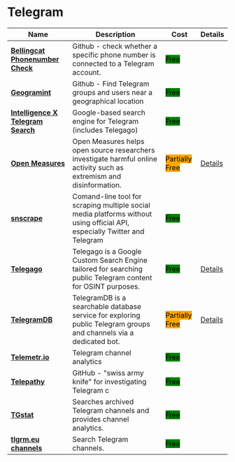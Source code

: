 # Telegram

| Name | Description | Cost | Details |
| --- | --- | --- | --- |
| [**Bellingcat Phonenumber Check**](https://github.com/bellingcat/telegram-phone-number-checker) | Github - check whether a specific phone number is connected to a Telegram account. | <mark style="background-color:green;">Free</mark> |  |
| [**Geogramint**](https://github.com/Alb-310/Geogramint) | Github - Find Telegram groups and users near a geographical location | <mark style="background-color:green;">Free</mark> |  |
| [**Intelligence X Telegram Search**](https://intelx.io/tools?tab=telegram) | Google-based search engine for Telegram (includes Telegago) | <mark style="background-color:green;">Free</mark> |  |
| [**Open Measures**](https://openmeasures.io/) | Open Measures helps open source researchers investigate harmful online activity such as extremism and disinformation. | <mark style="background-color:orange;">Partially Free</mark> | [Details](../../tools/open-measures/README.md) |
| [**snscrape**](https://github.com/JustAnotherArchivist/snscrape) | Comand-line tool for scraping multiple social media platforms without using official API, especially Twitter and Telegram | <mark style="background-color:green;">Free</mark> |  |
| [**Telegago**](http://bit.ly/telegago) | Telegago is a Google Custom Search Engine tailored for searching public Telegram content for OSINT purposes. | <mark style="background-color:green;">Free</mark> | [Details](../../tools/telegago/README.md) |
| [**TelegramDB**](https://telegramdb.org) | TelegramDB is a searchable database service for exploring public Telegram groups and channels via a dedicated bot. | <mark style="background-color:orange;">Partially Free</mark> | [Details](../../tools/telegramdb/README.md) |
| [**Telemetr.io**](http://telemetr.io/) | Telegram channel analytics | <mark style="background-color:green;">Free</mark> |  |
| [**Telepathy**](https://github.com/jordanwildon/Telepathy) | GitHub - "swiss army knife" for investigating Telegram c | <mark style="background-color:green;">Free</mark> |  |
| [**TGstat**](http://tgstat.com/) | Searches archived Telegram channels and provides channel analytics. | <mark style="background-color:green;">Free</mark> |  |
| [**tlgrm.eu channels**](http://tlgrm.eu/channels) | Search Telegram channels. | <mark style="background-color:green;">Free</mark> |  |